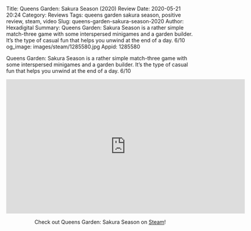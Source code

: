 Title: Queens Garden: Sakura Season (2020) Review
Date: 2020-05-21 20:24
Category: Reviews
Tags: queens garden sakura season, positive review, steam, video
Slug: queens-garden-sakura-season-2020
Author: Hexadigital
Summary: Queens Garden: Sakura Season is a rather simple match-three game with some interspersed minigames and a garden builder. It’s the type of casual fun that helps you unwind at the end of a day. 6/10
og_image: images/steam/1285580.jpg
Appid: 1285580

Queens Garden: Sakura Season is a rather simple match-three game with some interspersed minigames and a garden builder. It’s the type of casual fun that helps you unwind at the end of a day. 6/10

<center><iframe src="https://www.youtube.com/embed/TMwpYuCKDJU?feature=oembed" allow="accelerometer; autoplay; encrypted-media; gyroscope; picture-in-picture" width="640" height="360" frameborder="0"></iframe>

Check out Queens Garden: Sakura Season on [Steam](https://store.steampowered.com/app/1285580/?curator_clanid=34633900)!</center>
